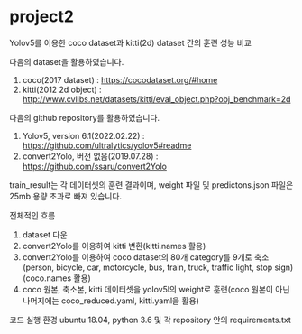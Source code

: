 # project2

Yolov5를 이용한 coco dataset과 kitti(2d) dataset 간의 훈련 성능 비교

다음의 dataset을 활용하였습니다.
1) coco(2017 dataset) : https://cocodataset.org/#home
2) kitti(2012 2d object) : http://www.cvlibs.net/datasets/kitti/eval_object.php?obj_benchmark=2d

다음의 github repository를 활용하였습니다.
1) Yolov5, version 6.1(2022.02.22) : https://github.com/ultralytics/yolov5#readme
2) convert2Yolo, 버전 없음(2019.07.28) : https://github.com/ssaru/convert2Yolo

train_result는 각 데이터셋의 훈련 결과이며, weight 파일 및 predictons.json 파일은 25mb 용량 초과로 빠져 있습니다. 


전체적인 흐름
1. dataset 다운
2. convert2Yolo를 이용하여 kitti 변환(kitti.names 활용)
3. convert2Yolo를 이용하여 coco dataset의 80개 category를 9개로 축소(person, bicycle, car, motorcycle, bus, train, truck, traffic light, stop sign)
(coco.names 활용)
4. coco 원본, 축소본, kitti 데이터셋을 yolov5l의 weight로 훈련(coco 원본이 아닌 나머지에는 coco_reduced.yaml, kitti.yaml을 활용)

코드 실행 환경
ubuntu 18.04, python 3.6 및 각 repository 안의 requirements.txt

